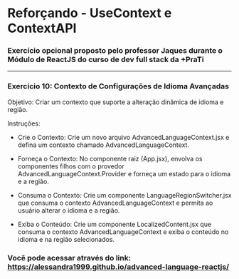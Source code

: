 <h1>Reforçando - UseContext e ContextAPI</h1>

### Exercício opcional proposto pelo professor Jaques durante o Módulo de ReactJS do curso de dev full stack da +PraTi

<hr/>

### Exercício 10: Contexto de Configurações de Idioma Avançadas

Objetivo: Criar um contexto que suporte a alteração dinâmica de idioma e região.

Instruções:

- Crie o Contexto: Crie um novo arquivo AdvancedLanguageContext.jsx e defina um contexto chamado AdvancedLanguageContext.
- Forneça o Contexto: No componente raiz (App.jsx), envolva os componentes filhos com o provedor AdvancedLanguageContext.Provider e forneça um estado para o idioma e a região.
- Consuma o Contexto: Crie um componente LanguageRegionSwitcher.jsx que consuma o contexto AdvancedLanguageContext e permita ao usuário alterar o idioma e a região.

- Exiba o Conteúdo: Crie um componente LocalizedContent.jsx que consuma o contexto AdvancedLanguageContext e exiba o conteúdo no idioma e na região selecionados.

### Você pode acessar através do link: https://alessandra1999.github.io/advanced-language-reactjs/
